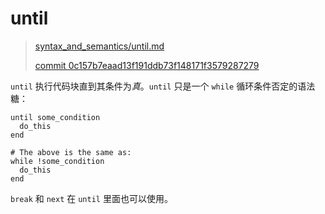 # until

> [syntax_and_semantics/until.md][until]
>
> [commit 0c157b7eaad13f191ddb73f148171f3579287279][commit]

[until]: https://github.com/crystal-lang/crystal-book/blob/master/syntax_and_semantics/until.md
[commit]: https://github.com/crystal-lang/crystal-book/commit/0c157b7eaad13f191ddb73f148171f3579287279
 
`until` 执行代码块直到其条件为*真*。`until` 只是一个 `while` 循环条件否定的语法糖：

```crystal
until some_condition
  do_this
end

# The above is the same as:
while !some_condition
  do_this
end
```

`break` 和 `next` 在 `until` 里面也可以使用。 
